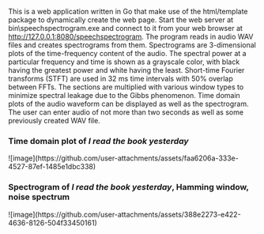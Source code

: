 This is a web application written in Go that make use of the html/template package to dynamically create the web page.
Start the web server at bin\speechspectrogram.exe and connect to it from your web browser at http://127.0.0.1:8080/speechspectrogram.
The program reads in audio WAV files and creates spectrograms from them.  Spectrograms are 3-dimensional plots of the time-frequency
content of the audio.  The spectral power at a particular frequency and time is shown as a grayscale color, with black having the 
greatest power and white having the least.  Short-time Fourier transforms (STFT) are used in 32 ms time intervals with 50% overlap
between FFTs.  The sections are multiplied with various window types to minimize spectral leakage due to the Gibbs phenomenon.
Time domain plots of the audio waveform can be displayed as well as the spectrogram.  The user can enter audio of not more than
two seconds as well as some previously created WAV file.

<h3>Time domain plot of <i>I read the book yesterday</i></h3>
![image](https://github.com/user-attachments/assets/faa6206a-333e-4527-87ef-1485e1dbc338)
<h3>Spectrogram of <i>I read the book yesterday</i>, Hamming window, noise spectrum</h3>
![image](https://github.com/user-attachments/assets/388e2273-e422-4636-8126-504f33450161)
